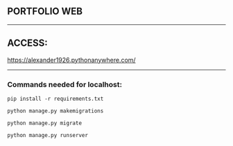 ## PORTFOLIO WEB
____________________________________________
## ACCESS:

https://alexander1926.pythonanywhere.com/

____________________________________________
### Commands needed for localhost:

```
pip install -r requirements.txt 

python manage.py makemigrations 

python manage.py migrate 

python manage.py runserver
```

